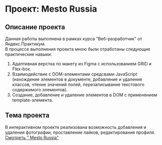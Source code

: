 # Проект: Mesto Russia
## Описание проекта  
Данная работы выполнена в рамках курса "Веб-разработчик" от Яндекс.Практикум.  
В процессе выполнения проекта мною были отработаны следующие практические навыки:  
1. Адаптивная верстка по макету из Figma с использованием GRID и Flex-box.
2. Взаимодействие с DOM-элементами средсвами JavaScript (нахождение элементов в документе, добавление и удаление классов, чтение значений полей, перезаписывание текстового содержимого элементов).
3. Создание, добавление и удаление элементов в DOM с применением template-элемента.
## Тема проекта  
В интерактивном проекте реализована возможность добавления и удаления фотографии, проставление лайков, редактирования профиля.
[Смотpеть " Mesto Russia"](https://vakulina.github.io/mesto/ "опубликвано на GitHub pages") 
